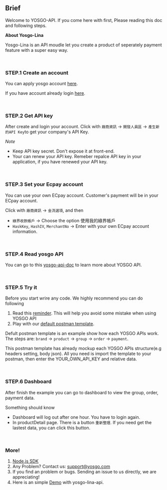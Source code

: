 ## Brief

Welcome to YOSGO-API. If you come here with first, Please reading this doc and following steps.

**About Yosgo-Lina**

Yosgo-Lina is an API moudle let you create a product of seperately payment feature with a super easy way.

</br>

### STEP.1 Create an account

You can apply yosgo account [here](https://dashboard.yosgo.com/signup).

If you have account already login [here](https://dashboard.yosgo.com/login).

</br>

### STEP.2 Get API key

After create and login your account. Click with `廠商資訊` -> `開發人員區` -> `產生新的API Key`to get your company's API Key.

*Note*
* Keep API key secret. Don't expose it at front-end.
* Your can renew your API key. Remeber repalce API key in your application, if you have renewed your API key.

</br>

### STEP.3 Set your Ecpay account

You can use your own ECpay account. Customer's payment will be in your ECpay account.

Click with `廠商資訊` -> `金流選項`, and then 
* `綠界收款帳戶` -> Choose the option 使用我的綠界帳戶
* `HaskKey`, `HashIV`, `MerchantNo` -> Enter with your own ECpay account information.

</br>

### STEP.4 Read yosgo API

You can go to this [yosgo-api-doc](https://github.com/yosgo-open-source/bonyo-yosgo/blob/master/API.md) to learn more about YOSGO API.

</br>

### STEP.5 Try it

Before you start wrire any code. We highly recommend you can do following
1. Read this [reminder](https://github.com/yosgo-open-source/yosgo-lina-doc/blob/master/REMINDER.md). This will help you avoid some mistake when using YOSGO API
2. Play with our [default postman template](https://github.com/yosgo-open-source/yosgo-lina-doc/blob/master/yosgo-lina-default.postman_collection.json).

Defult postman template is an example show how each YOSGO APIs work. The steps are: `brand` -> `product` -> `group` -> `order` -> `payment`. 

This postman template has already mockup each YOSGO APIs structure(e.g headers setting, body json). All you need is import the template to your postman, then enter the YOUR_OWN_API_KEY and relative data.

</br>

### STEP.6 Dashboard

After finish the example you can go to dashboard to view the group, order, payment data.

 Something should know
 
* Dashboard will log out after one hour. You have to login again.
* In productDetail page. There is a button `重新整理`. If you need get the lastest data, you can click this button.

<br />

### More!

1. [Node.js SDK](https://www.npmjs.com/package/yosgo-lina)
2. Any Problem? Contact us: support@yosgo.com
3. If you find an problem or bugs. Sending an issue to us directly, we are appreciating!
4. Here is an simple [Demo](https://yosgo-bus.herokuapp.com/) with yosgo-lina-api. 

